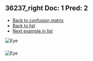 ## 36237_right Doc: 1 Pred: 2
- [Back to confusion matrix](https://github.com/juliandewit/kaggle_retinopathy/blob/master/matrix.md)
- [Back to list](https://github.com/juliandewit/kaggle_retinopathy/blob/master/lists/12/list.md)
- [Next example in list](https://github.com/juliandewit/kaggle_retinopathy/blob/master/lists/12/36/36322_left.md)

![Eye](https://retinopaty.blob.core.windows.net/size1024/36237_right_1.jpeg)

### 

![Eye]()
